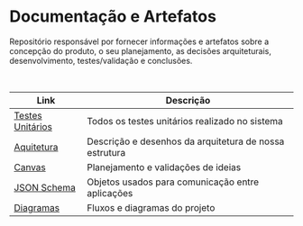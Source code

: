# Documentação e Artefatos

Repositório responsável por fornecer informações e artefatos sobre a concepção do produto, o seu planejamento, as decisões arquiteturais, desenvolvimento, testes/validação e conclusões.


⠀


| Link                                                                                               | Descrição                                              |
| -------------------------------------------------------------------------------------------------- | ------------------------------------------------------ |
|[Testes Unitários](https://github.com/TCC-Senac-Brunno-Eduardo/docs/tree/master/Testes%20Unitarios) | Todos os testes unitários realizado no sistema         |
|[Aquitetura](https://github.com/TCC-Senac-Brunno-Eduardo/docs/tree/master/Arquitetura)              | Descrição e desenhos da arquitetura de nossa estrutura |
|[Canvas](https://github.com/TCC-Senac-Brunno-Eduardo/docs/tree/master/Canvas)                       | Planejamento e validações de ideias                    |
|[JSON Schema](https://github.com/TCC-Senac-Brunno-Eduardo/docs/tree/master/JSON%20Schema)           | Objetos usados para comunicação entre aplicações       |
|[Diagramas](https://github.com/TCC-Senac-Brunno-Eduardo/docs/tree/master/Diagramas)                 | Fluxos e diagramas do projeto                          |
